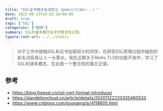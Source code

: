 ```yaml
---
title: "SSL证书相关名词含义（pem/crt/der...）"
date: 2022-09-23T19:55:16+08:00
draft: true
tags: ["SSL"]
categories: ["网络"]
summary: SSL的诸多概念名字的整合性记录。
typora-root-url: ../../static
---
```


> 对于工作中接触SSL和证书加密较少的同学，在研究SSL原理过程中碰到的新名词容易让人一头雾水。我在近期关于Redis TLS的功能开发中，学习了SSL的诸多概念，在此做一个整合性的备忘记录。

## 参考

- https://blog.freessl.cn/ssl-cert-format-introduce/
- https://dandelioncloud.cn/article/details/20201122220335460533
- https://www.cnblogs.com/guogangj/p/4118605.html